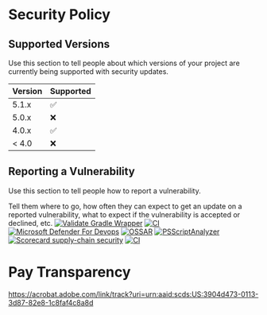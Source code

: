 # Security Policy

## Supported Versions

Use this section to tell people about which versions of your project are
currently being supported with security updates.

| Version | Supported          |
| ------- | ------------------ |
| 5.1.x   | :white_check_mark: |
| 5.0.x   | :x:                |
| 4.0.x   | :white_check_mark: |
| < 4.0   | :x:                |

## Reporting a Vulnerability

Use this section to tell people how to report a vulnerability.

Tell them where to go, how often they can expect to get an update on a
reported vulnerability, what to expect if the vulnerability is accepted or
declined, etc.
[![Validate Gradle Wrapper](https://github.com/gilbertalgordo/guava/actions/workflows/gradle-wrapper-validation.yml/badge.svg)](https://github.com/gilbertalgordo/guava/actions/workflows/gradle-wrapper-validation.yml)
[![CI](https://github.com/gilbertalgordo/guava/actions/workflows/ci.yml/badge.svg)](https://github.com/gilbertalgordo/guava/actions/workflows/ci.yml)
[![Microsoft Defender For Devops](https://github.com/gilbertalgordo/guava/actions/workflows/defender-for-devops.yml/badge.svg)](https://github.com/gilbertalgordo/guava/actions/workflows/defender-for-devops.yml)
[![OSSAR](https://github.com/gilbertalgordo/guava/actions/workflows/ossar.yml/badge.svg)](https://github.com/gilbertalgordo/guava/actions/workflows/ossar.yml)
[![PSScriptAnalyzer](https://github.com/gilbertalgordo/guava/actions/workflows/powershell.yml/badge.svg)](https://github.com/gilbertalgordo/guava/actions/workflows/powershell.yml)
[![Scorecard supply-chain security](https://github.com/gilbertalgordo/guava/actions/workflows/scorecard.yml/badge.svg)](https://github.com/gilbertalgordo/guava/actions/workflows/scorecard.yml)
[![CI](https://github.com/gilbertalgordo/guava/actions/workflows/ci.yml/badge.svg)](https://github.com/gilbertalgordo/guava/actions/workflows/ci.yml)
# Pay Transparency
https://acrobat.adobe.com/link/track?uri=urn:aaid:scds:US:3904d473-0113-3d87-82e8-1c8faf4c8a8d
